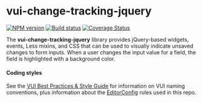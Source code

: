 # vui-change-tracking-jquery
[![NPM version][npm-image]][npm-url]
[![Build status][ci-image]][ci-url]
[![Coverage Status][coverage-image]][coverage-url]

The **vui-change-tracking-jquery** library provides jQuery-based widgets, events, Less mixins, and CSS that can be used to visually indicate unsaved changes to form inputs.  When a user changes the input value for a field, the field is highlighted with a background color.

#### Coding styles
See the [VUI Best Practices & Style Guide](https://github.com/Brightspace/valence-ui-docs/wiki/Best-Practices-&-Style-Guide) for information on VUI naming conventions, plus information about the [EditorConfig](http://editorconfig.org) rules used in this repo.

[npm-url]: https://npmjs.org/package/vui-change-tracking-jquery
[npm-image]: https://img.shields.io/npm/v/vui-change-tracking-jquery.svg
[ci-image]: https://travis-ci.org/Brightspace/valence-ui-change-tracking-jquery.svg?branch=master
[ci-url]: https://travis-ci.org/Brightspace/valence-ui-change-tracking-jquery
[coverage-image]: https://img.shields.io/coveralls/Brightspace/valence-ui-change-tracking-jquery.svg
[coverage-url]: https://coveralls.io/r/Brightspace/valence-ui-change-tracking-jquery?branch=master
